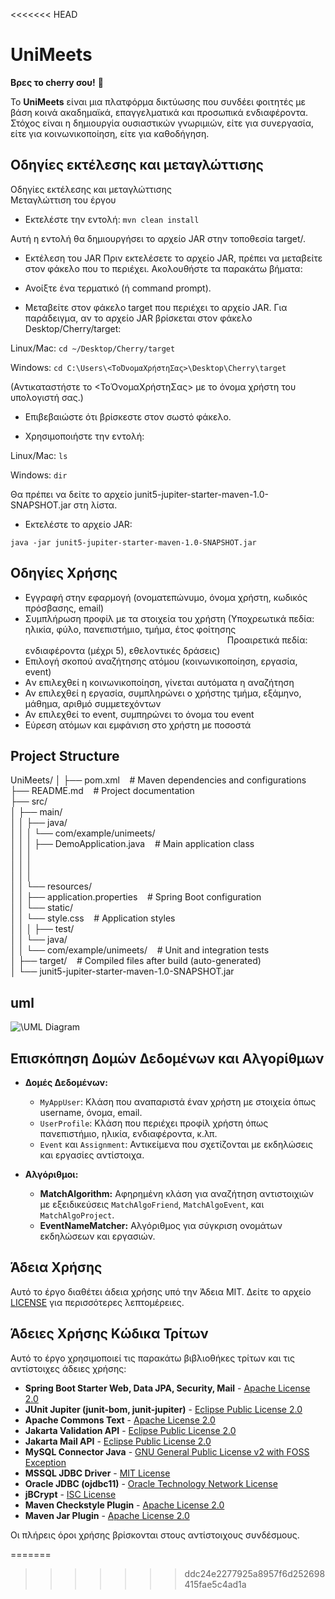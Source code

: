 <<<<<<< HEAD
# UniMeets
**Βρες το cherry σου!** 🍒


Το **UniMeets** είναι μια πλατφόρμα δικτύωσης που συνδέει φοιτητές με βάση κοινά ακαδημαϊκά, επαγγελματικά και προσωπικά ενδιαφέροντα. 
Στόχος είναι η δημιουργία ουσιαστικών γνωριμιών, είτε για συνεργασία, είτε για κοινωνικοποίηση, είτε για καθοδήγηση.


## Οδηγίες εκτέλεσης και μεταγλώττισης
Οδηγίες εκτέλεσης και μεταγλώττισης  
Μεταγλώττιση του έργου
- Εκτελέστε την εντολή:
`mvn clean install`

Αυτή η εντολή θα δημιουργήσει το αρχείο JAR στην τοποθεσία target/.

- Εκτέλεση του JAR
Πριν εκτελέσετε το αρχείο JAR, πρέπει να μεταβείτε στον φάκελο που το περιέχει. Ακολουθήστε τα παρακάτω βήματα:

- Ανοίξτε ένα τερματικό (ή command prompt).

- Μεταβείτε στον φάκελο target που περιέχει το αρχείο JAR.
Για παράδειγμα, αν το αρχείο JAR βρίσκεται στον φάκελο Desktop/Cherry/target:

Linux/Mac:
`cd ~/Desktop/Cherry/target`

Windows:
`cd C:\Users\<ΤοΌνομαΧρήστηΣας>\Desktop\Cherry\target`

(Αντικαταστήστε το <ΤοΌνομαΧρήστηΣας> με το όνομα χρήστη του υπολογιστή σας.)

- Επιβεβαιώστε ότι βρίσκεστε στον σωστό φάκελο.

- Χρησιμοποιήστε την εντολή:

Linux/Mac:
`ls`

Windows:
`dir`

Θα πρέπει να δείτε το αρχείο junit5-jupiter-starter-maven-1.0-SNAPSHOT.jar στη λίστα.

- Εκτελέστε το αρχείο JAR:

`java -jar junit5-jupiter-starter-maven-1.0-SNAPSHOT.jar`

## Οδηγίες Χρήσης
- Εγγραφή στην εφαρμογή (ονοματεπώνυμο, όνομα χρήστη, κωδικός πρόσβασης, email)
- Συμπλήρωση προφίλ με τα στοιχεία του χρήστη (Υποχρεωτικά πεδία: ηλικία, φύλο, πανεπιστήμιο, τμήμα, έτος φοίτησης  
&nbsp;&nbsp;&nbsp;&nbsp;&nbsp;&nbsp;&nbsp;&nbsp;&nbsp;&nbsp;&nbsp;&nbsp;&nbsp;&nbsp;&nbsp;&nbsp;&nbsp;&nbsp;&nbsp;&nbsp;&nbsp;&nbsp;&nbsp;&nbsp;&nbsp;&nbsp;&nbsp;&nbsp;&nbsp;&nbsp;&nbsp;&nbsp;&nbsp;&nbsp;&nbsp;&nbsp;&nbsp;&nbsp;&nbsp;&nbsp;&nbsp;&nbsp;&nbsp;&nbsp;&nbsp;&nbsp;&nbsp;&nbsp;&nbsp;&nbsp;&nbsp;&nbsp;&nbsp;&nbsp;&nbsp;&nbsp;&nbsp;&nbsp;&nbsp;&nbsp;&nbsp;&nbsp;&nbsp;&nbsp;&nbsp;&nbsp;&nbsp;&nbsp;&nbsp;&nbsp;&nbsp;&nbsp;&nbsp;&nbsp;&nbsp;&nbsp;&nbsp;&nbsp;&nbsp;&nbsp;&nbsp;&nbsp;Προαιρετικά πεδία: ενδιαφέροντα (μέχρι 5), εθελοντικές δράσεις)
- Επιλογή σκοπού αναζήτησης ατόμου (κοινωνικοποίηση, εργασία, event)
- Aν επιλεχθεί η κοινωνικοποίηση, γίνεται αυτόματα η αναζήτηση
- Αν επιλεχθεί η εργασία, συμπληρώνει ο χρήστης τμήμα, εξάμηνο, μάθημα, αριθμό συμμετεχόντων
- Αν επιλεχθεί το event, συμπηρώνει το όνομα του event
- Εύρεση ατόμων και εμφάνιση στο χρήστη με ποσοστά

## Project Structure

UniMeets/
│
├── pom.xml &nbsp;&nbsp;&nbsp;# Maven dependencies and configurations        
├── README.md &nbsp;&nbsp;&nbsp;# Project documentation  
├── src/  
│   ├── main/  
│   │   ├── java/  
│   │   │   └── com/example/unimeets/  
│   │   │       ├── DemoApplication.java &nbsp;&nbsp;&nbsp;# Main application class  
│   │   │       
│   │   │             
│   │   │       
│   │   └── resources/  
│   │       ├── application.properties &nbsp;&nbsp;&nbsp;# Spring Boot configuration  
│   │       └── static/  
│   │           └── style.css &nbsp;&nbsp;&nbsp;# Application styles  
│   │
│   ├── test/  
│   │   └── java/  
│   │       └── com/example/unimeets/ &nbsp;&nbsp;&nbsp;# Unit and integration tests  
│
├── target/ &nbsp;&nbsp;&nbsp;# Compiled files after build (auto-generated)  
│   └── junit5-jupiter-starter-maven-1.0-SNAPSHOT.jar  

## uml
![\UML Diagram](CherriesProj/assets/umlfile.jpg)


## Επισκόπηση Δομών Δεδομένων και Αλγορίθμων
- **Δομές Δεδομένων:**
  - `MyAppUser`: Κλάση που αναπαριστά έναν χρήστη με στοιχεία όπως username, όνομα, email.
  - `UserProfile`: Κλάση που περιέχει προφίλ χρήστη όπως πανεπιστήμιο, ηλικία, ενδιαφέροντα, κ.λπ.
  - `Event` και `Assignment`: Αντικείμενα που σχετίζονται με εκδηλώσεις και εργασίες αντίστοιχα.

- **Αλγόριθμοι:**
  - **MatchAlgorithm:** Αφηρημένη κλάση για αναζήτηση αντιστοιχιών με εξειδικεύσεις `MatchAlgoFriend`, `MatchAlgoEvent`, και `MatchAlgoProject`.
  - **EventNameMatcher:** Αλγόριθμος για σύγκριση ονομάτων εκδηλώσεων και εργασιών.


## Άδεια Χρήσης

Αυτό το έργο διαθέτει άδεια χρήσης υπό την Άδεια MIT. Δείτε το αρχείο [LICENSE](LICENSE) για περισσότερες λεπτομέρειες.

## Άδειες Χρήσης Κώδικα Τρίτων

Αυτό το έργο χρησιμοποιεί τις παρακάτω βιβλιοθήκες τρίτων και τις αντίστοιχες άδειες χρήσης:

- **Spring Boot Starter Web, Data JPA, Security, Mail** - [Apache License 2.0](https://www.apache.org/licenses/LICENSE-2.0)  
- **JUnit Jupiter (junit-bom, junit-jupiter)** - [Eclipse Public License 2.0](https://www.eclipse.org/legal/epl-2.0/)  
- **Apache Commons Text** - [Apache License 2.0](https://www.apache.org/licenses/LICENSE-2.0)  
- **Jakarta Validation API** - [Eclipse Public License 2.0](https://www.eclipse.org/legal/epl-2.0/)  
- **Jakarta Mail API** - [Eclipse Public License 2.0](https://www.eclipse.org/legal/epl-2.0/)  
- **MySQL Connector Java** - [GNU General Public License v2 with FOSS Exception](https://www.mysql.com/about/legal/licensing/)  
- **MSSQL JDBC Driver** - [MIT License](https://opensource.org/licenses/MIT)  
- **Oracle JDBC (ojdbc11)** - [Oracle Technology Network License](https://www.oracle.com/downloads/licenses/otn-license.html)  
- **jBCrypt** - [ISC License](https://opensource.org/licenses/ISC)  
- **Maven Checkstyle Plugin** - [Apache License 2.0](https://www.apache.org/licenses/LICENSE-2.0)  
- **Maven Jar Plugin** - [Apache License 2.0](https://www.apache.org/licenses/LICENSE-2.0)  

Οι πλήρεις όροι χρήσης βρίσκονται στους αντίστοιχους συνδέσμους.




=======
>>>>>>> ddc24e2277925a8957f6d252698415fae5c4ad1a

